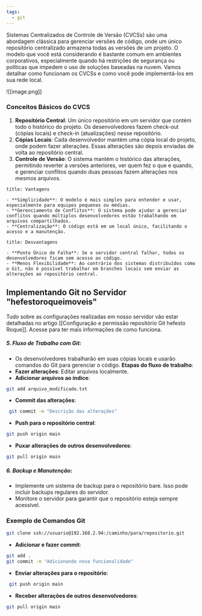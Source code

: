 ```yaml
---
tags:
  - git
---
```


Sistemas Centralizados de Controle de Versão (CVCSs) são uma abordagem clássica para gerenciar versões de código, onde um único repositório centralizado armazena todas as versões de um projeto. O modelo que você está considerando é bastante comum em ambientes corporativos, especialmente quando há restrições de segurança ou políticas que impedem o uso de soluções baseadas na nuvem. Vamos detalhar como funcionam os CVCSs e como você pode implementá-los em sua rede local.

![[image.png]]

### Conceitos Básicos do CVCS

1. **Repositório Central**: Um único repositório em um servidor que contém todo o histórico do projeto. Os desenvolvedores fazem check-out (cópias locais) e check-in (atualizações) nesse repositório.
2. **Cópias Locais**: Cada desenvolvedor mantém uma cópia local do projeto, onde podem fazer alterações. Essas alterações são depois enviadas de volta ao repositório central.
3. **Controle de Versão**: O sistema mantém o histórico das alterações, permitindo reverter a versões anteriores, ver quem fez o que e quando, e gerenciar conflitos quando duas pessoas fazem alterações nos mesmos arquivos.

```ad-success
title: Vantagens

- **Simplicidade**: O modelo é mais simples para entender e usar, especialmente para equipes pequenas ou médias.
- **Gerenciamento de Conflitos**: O sistema pode ajudar a gerenciar conflitos quando múltiplos desenvolvedores estão trabalhando em arquivos compartilhados.
- **Centralização**: O código está em um local único, facilitando o acesso e a manutenção.
```
```ad-failure
title: Desvantagens

- **Ponto Único de Falha**: Se o servidor central falhar, todos os desenvolvedores ficam sem acesso ao código.
- **Menos Flexibilidade**: Ao contrário dos sistemas distribuídos como o Git, não é possível trabalhar em branches locais sem enviar as alterações ao repositório central.
```
## Implementando Git no Servidor "hefestoroqueimoveis"
Tudo sobre as configurações realizadas em nosso servidor vão estar detalhadas no artigo [[Configuração e permissão repositório Git hefesto Roque]]. Acesse para ter mais informações de como funciona.

##### 5. Fluxo de Trabalho com Git:
- Os desenvolvedores trabalharão em suas cópias locais e usarão comandos do Git para gerenciar o código.
**Etapas do fluxo de trabalho**:
- **Fazer alterações**: Editar arquivos localmente.
- **Adicionar arquivos ao índice**:
```bash
git add arquivo_modificado.txt
 ```
- **Commit das alterações**:
```bash
 git commit -m "Descrição das alterações"
  ```
- **Push para o repositório central**:
```bash
git push origin main
```
- **Puxar alterações de outros desenvolvedores**:
```bash
git pull origin main
 ```
##### 6. Backup e Manutenção:
- Implemente um sistema de backup para o repositório bare. Isso pode incluir backups regulares do servidor.
- Monitore o servidor para garantir que o repositório esteja sempre acessível.
### Exemplo de Comandos Git
```bash
git clone ssh://usuario@192.168.2.94:/caminho/para/repositorio.git
 ```
- **Adicionar e fazer commit**:
```bash
git add .
git commit -m "Adicionando nova funcionalidade"
```
- **Enviar alterações para o repositório**:
```bash
 git push origin main
 ```
- **Receber alterações de outros desenvolvedores**:
```bash
git pull origin main
```